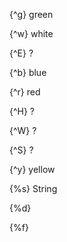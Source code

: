 {^g}	green

{^w}	white

{^E}	?

{^b}	blue

{^r}	red

{^H}	?

{^W}	?

{^S}	?

{^y}	yellow



{%s}	String

{%d}	

{%f}	